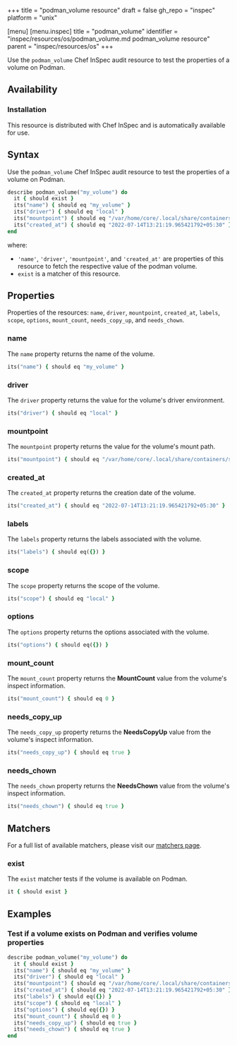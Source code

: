 +++
title = "podman_volume resource"
draft = false
gh_repo = "inspec"
platform = "unix"

[menu]
  [menu.inspec]
    title = "podman_volume"
    identifier = "inspec/resources/os/podman_volume.md podman_volume resource"
    parent = "inspec/resources/os"
+++

Use the `podman_volume` Chef InSpec audit resource to test the properties of a volume on Podman.

## Availability

### Installation

This resource is distributed with Chef InSpec and is automatically available for use.

## Syntax

Use the `podman_volume` Chef InSpec audit resource to test the properties of a volume on Podman.

```ruby
describe podman_volume("my_volume") do
  it { should exist }
  its("name") { should eq "my_volume" }
  its("driver") { should eq "local" }
  its("mountpoint") { should eq "/var/home/core/.local/share/containers/storage/volumes/my_volume/_data" }
  its("created_at") { should eq "2022-07-14T13:21:19.965421792+05:30" }
end
```

where:

- `'name'`, `'driver'`, `'mountpoint'`, and `'created_at'` are properties of this resource to fetch the respective value of the podman volume.
- `exist` is a matcher of this resource.

## Properties

Properties of the resources: `name`, `driver`, `mountpoint`, `created_at`, `labels`, `scope`, `options`, `mount_count`, `needs_copy_up`, and `needs_chown`.

### name

The `name` property returns the name of the volume.

```ruby
its("name") { should eq "my_volume" }
```

### driver

The `driver` property returns the value for the volume's driver environment.

```ruby
its("driver") { should eq "local" }
```

### mountpoint

The `mountpoint` property returns the value for the volume's mount path.

```ruby
its("mountpoint") { should eq "/var/home/core/.local/share/containers/storage/volumes/my_volume/_data" }
```

### created_at

The `created_at` property returns the creation date of the volume.

```ruby
its("created_at") { should eq "2022-07-14T13:21:19.965421792+05:30" }
```

### labels

The `labels` property returns the labels associated with the volume.

```ruby
its("labels") { should eq({}) }
```

### scope

The `scope` property returns the scope of the volume.

```ruby
its("scope") { should eq "local" }
```

### options

The `options` property returns the options associated with the volume.

```ruby
its("options") { should eq({}) }
```

### mount_count

The `mount_count` property returns the **MountCount** value from the volume's inspect information.

```ruby
its("mount_count") { should eq 0 }
```

### needs_copy_up

The `needs_copy_up` property returns the **NeedsCopyUp** value from the volume's inspect information.

```ruby
its("needs_copy_up") { should eq true }
```

### needs_chown

The `needs_chown` property returns the **NeedsChown** value from the volume's inspect information.

```ruby
its("needs_chown") { should eq true }
```

## Matchers

For a full list of available matchers, please visit our [matchers page](/inspec/matchers/).

### exist

The `exist` matcher tests if the volume is available on Podman.

```ruby
it { should exist }
```

## Examples

### Test if a volume exists on Podman and verifies volume properties

```ruby
describe podman_volume("my_volume") do
  it { should exist }
  its("name") { should eq "my_volume" }
  its("driver") { should eq "local" }
  its("mountpoint") { should eq "/var/home/core/.local/share/containers/storage/volumes/my_volume/_data" }
  its("created_at") { should eq "2022-07-14T13:21:19.965421792+05:30" }
  its("labels") { should eq({}) }
  its("scope") { should eq "local" }
  its("options") { should eq({}) }
  its("mount_count") { should eq 0 }
  its("needs_copy_up") { should eq true }
  its("needs_chown") { should eq true }
end
```
